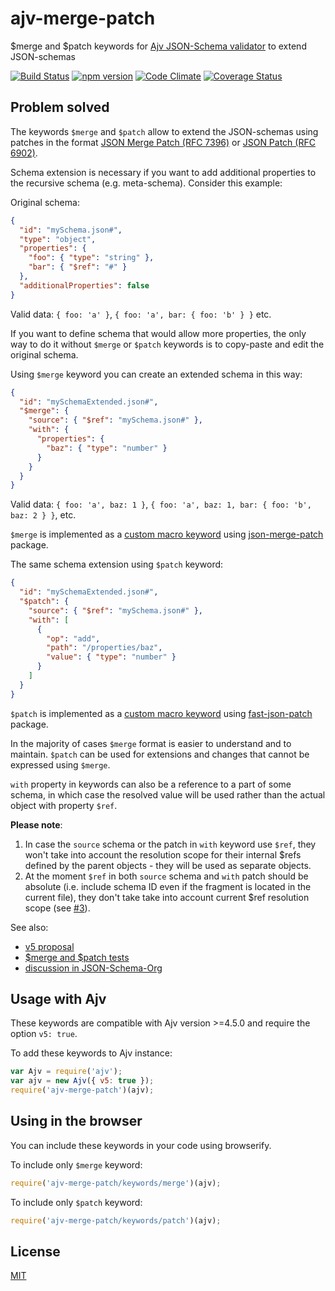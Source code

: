 # ajv-merge-patch

$merge and $patch keywords for [Ajv JSON-Schema validator](https://github.com/epoberezkin/ajv) to extend JSON-schemas

[![Build Status](https://travis-ci.org/epoberezkin/ajv-merge-patch.svg?branch=master)](https://travis-ci.org/epoberezkin/ajv-merge-patch)
[![npm version](https://badge.fury.io/js/ajv-merge-patch.svg)](https://www.npmjs.com/package/ajv-merge-patch)
[![Code Climate](https://codeclimate.com/github/epoberezkin/ajv-merge-patch/badges/gpa.svg)](https://codeclimate.com/github/epoberezkin/ajv-merge-patch)
[![Coverage Status](https://coveralls.io/repos/github/epoberezkin/ajv-merge-patch/badge.svg?branch=master)](https://coveralls.io/github/epoberezkin/ajv-merge-patch?branch=master)


## Problem solved

The keywords `$merge` and `$patch` allow to extend the JSON-schemas using patches in the format [JSON Merge Patch (RFC 7396)](https://tools.ietf.org/html/rfc7396) or [JSON Patch (RFC 6902)](https://tools.ietf.org/html/rfc6902).


Schema extension is necessary if you want to add additional properties to the recursive schema (e.g. meta-schema). Consider this example:

Original schema:

```json
{
  "id": "mySchema.json#",
  "type": "object",
  "properties": {
    "foo": { "type": "string" },
    "bar": { "$ref": "#" }
  },
  "additionalProperties": false
}
```

Valid data: `{ foo: 'a' }`, `{ foo: 'a', bar: { foo: 'b' } }` etc.

If you want to define schema that would allow more properties, the only way to do it without `$merge` or `$patch` keywords is to copy-paste and edit the original schema.

Using `$merge` keyword you can create an extended schema in this way:

```json
{
  "id": "mySchemaExtended.json#",
  "$merge": {
    "source": { "$ref": "mySchema.json#" },
    "with": {
      "properties": {
        "baz": { "type": "number" }
      }
    }
  }
}
```

Valid data: `{ foo: 'a', baz: 1 }`, `{ foo: 'a', baz: 1, bar: { foo: 'b', baz: 2 } }`, etc.

`$merge` is implemented as a [custom macro keyword](https://github.com/epoberezkin/ajv/blob/master/CUSTOM.md#define-keyword-with-macro-function) using [json-merge-patch](https://github.com/pierreinglebert/json-merge-patch) package.


The same schema extension using `$patch` keyword:

```json
{
  "id": "mySchemaExtended.json#",
  "$patch": {
    "source": { "$ref": "mySchema.json#" },
    "with": [
      {
        "op": "add",
        "path": "/properties/baz",
        "value": { "type": "number" }
      }
    ]
  }
}
```

`$patch` is implemented as a [custom macro keyword](https://github.com/epoberezkin/ajv/blob/master/CUSTOM.md#define-keyword-with-macro-function) using [fast-json-patch](https://github.com/Starcounter-Jack/JSON-Patch) package.


In the majority of cases `$merge` format is easier to understand and to maintain. `$patch` can be used for extensions and changes that cannot be expressed using `$merge`.

`with` property in keywords can also be a reference to a part of some schema, in which case the resolved value will be used rather than the actual object with property `$ref`.

__Please note__:

1. In case the `source` schema or the patch in `with` keyword use `$ref`, they won't take into account the resolution scope for their internal $refs defined by the parent objects - they will be used as separate objects.
2. At the moment `$ref` in both `source` schema and `with` patch should be absolute (i.e. include schema ID even if the fragment is located in the current file), they don't take take into account current $ref resolution scope (see [#3](https://github.com/epoberezkin/ajv-merge-patch/issues/3)).


See also:
- [v5 proposal](https://github.com/daveclayton/json-schema-validator/wiki/v5:-merge)
- [$merge and $patch tests](https://github.com/epoberezkin/ajv-merge-patch/blob/master/spec)
- [discussion in JSON-Schema-Org](https://github.com/json-schema-org/json-schema-spec/issues/15)


## Usage with Ajv

These keywords are compatible with Ajv version >=4.5.0 and require the option `v5: true`.

To add these keywords to Ajv instance:

```javascript
var Ajv = require('ajv');
var ajv = new Ajv({ v5: true });
require('ajv-merge-patch')(ajv);
```

## Using in the browser

You can include these keywords in your code using browserify.

To include only `$merge` keyword:

```javascript
require('ajv-merge-patch/keywords/merge')(ajv);
```

To include only `$patch` keyword:

```javascript
require('ajv-merge-patch/keywords/patch')(ajv);
```

## License

[MIT](https://github.com/epoberezkin/ajv-merge-patch/blob/master/LICENSE)
